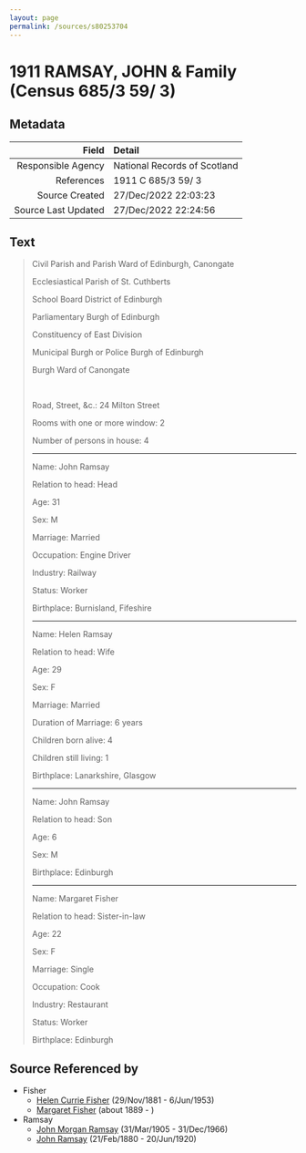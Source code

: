 ```yaml
---
layout: page
permalink: /sources/s80253704
---
```


# 1911 RAMSAY, JOHN & Family (Census 685/3 59/ 3)

## Metadata

Field | Detail
---:|:---
Responsible Agency | National Records of Scotland
References | 1911 C 685/3 59/ 3
Source Created | 27/Dec/2022 22:03:23
Source Last Updated | 27/Dec/2022 22:24:56

## Text

> Civil Parish and Parish Ward of Edinburgh, Canongate
>
> Ecclesiastical Parish of St. Cuthberts
>
> School Board District of Edinburgh
>
> Parliamentary Burgh of Edinburgh
>
> Constituency of East Division
>
> Municipal Burgh or Police Burgh of Edinburgh
>
> Burgh Ward of Canongate
>
> <br/>
>
> Road, Street, &c.: 24 Milton Street
>
> Rooms with one or more window: 2
>
> Number of persons in house: 4
>
> ---
>
> Name: John Ramsay
>
> Relation to head: Head
>
> Age: 31
>
> Sex: M
>
> Marriage: Married
>
> Occupation: Engine Driver
>
> Industry: Railway
>
> Status: Worker
>
> Birthplace: Burnisland, Fifeshire
>
> ---
>
> Name: Helen Ramsay
>
> Relation to head: Wife
>
> Age: 29
>
> Sex: F
>
> Marriage: Married
>
> Duration of Marriage: 6 years
>
> Children born alive: 4
>
> Children still living: 1
>
> Birthplace: Lanarkshire, Glasgow
>
> ---
>
> Name: John Ramsay
>
> Relation to head: Son
>
> Age: 6
>
> Sex: M
>
> Birthplace: Edinburgh
>
> ---
>
> Name: Margaret Fisher
>
> Relation to head: Sister-in-law
>
> Age: 22
>
> Sex: F
>
> Marriage: Single
>
> Occupation: Cook
>
> Industry: Restaurant
>
> Status: Worker
>
> Birthplace: Edinburgh
>

## Source Referenced by

* Fisher
  * [Helen Currie Fisher](../people/@18426904@-helen-currie-fisher-b1881-11-29-d1953-6-6.md) (29/Nov/1881 - 6/Jun/1953)
  * [Margaret Fisher](../people/@21244212@-margaret-fisher-b1889-d.md) (about 1889 - )
* Ramsay
  * [John Morgan Ramsay](../people/@55070438@-john-morgan-ramsay-b1905-3-31-d1966-12-31.md) (31/Mar/1905 - 31/Dec/1966)
  * [John Ramsay](../people/@64225415@-john-ramsay-b1880-2-21-d1920-6-20.md) (21/Feb/1880 - 20/Jun/1920)

